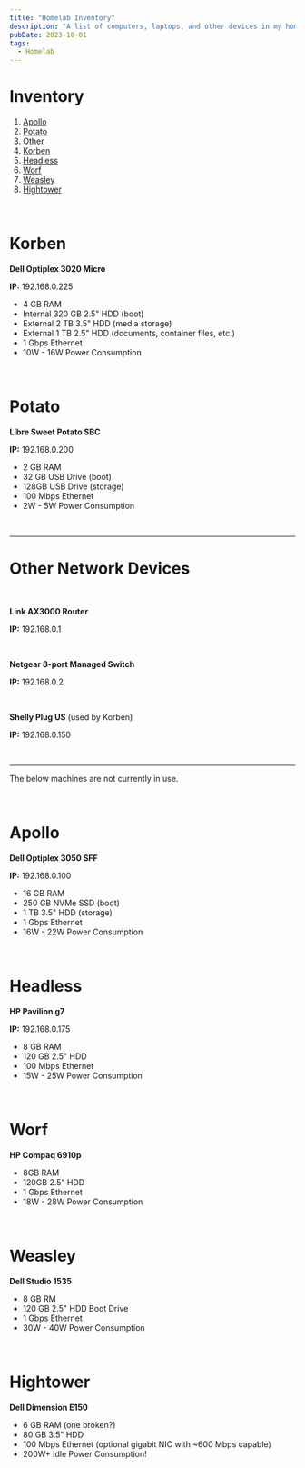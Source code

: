 ```yaml
---
title: "Homelab Inventory"
description: "A list of computers, laptops, and other devices in my homelab."
pubDate: 2023-10-01
tags:
  - Homelab
---
```


# Inventory

1. [Apollo](#apollo)
2. [Potato](#potato)
3. [Other](#other)
4. [Korben](#korben)
5. [Headless](#headless)
6. [Worf](#worf)
7. [Weasley](#weasley)
8. [Hightower](#hightower)

<br>

<div id='korben'/>

# Korben

**Dell Optiplex 3020 Micro**

**IP:** 192.168.0.225

- 4 GB RAM
- Internal 320 GB 2.5" HDD (boot)
- External 2 TB 3.5" HDD (media storage)
- External 1 TB 2.5" HDD (documents, container files, etc.)
- 1 Gbps Ethernet
- 10W - 16W Power Consumption

<br>

<div id='potato'/>

# Potato

**Libre Sweet Potato SBC**

**IP:** 192.168.0.200

- 2 GB RAM
- 32 GB USB Drive (boot)
- 128GB USB Drive (storage)
- 100 Mbps Ethernet
- 2W - 5W Power Consumption

<br>

<hr>

<div id='other'/>

# Other Network Devices

<br>

**Link AX3000 Router**

**IP:** 192.168.0.1

<br>

**Netgear 8-port Managed Switch**

**IP:** 192.168.0.2

<br>

**Shelly Plug US** (used by Korben)

**IP:** 192.168.0.150

<br>

<hr>

The below machines are not currently in use.

<br>

<div id='apollo'/>

# Apollo

**Dell Optiplex 3050 SFF**

**IP:** 192.168.0.100

- 16 GB RAM
- 250 GB NVMe SSD (boot)
- 1 TB 3.5" HDD (storage)
- 1 Gbps Ethernet
- 16W - 22W Power Consumption

<br>

<div id='headless'/>

# Headless

**HP Pavilion g7**

**IP:** 192.168.0.175

- 8 GB RAM
- 120 GB 2.5" HDD
- 100 Mbps Ethernet
- 15W - 25W Power Consumption

<br>

<div id='worf'/>

# Worf

**HP Compaq 6910p**

- 8GB RAM
- 120GB 2.5" HDD
- 1 Gbps Ethernet
- 18W - 28W Power Consumption

<br>

<div id='weasley'/>

# Weasley

**Dell Studio 1535**

- 8 GB RM
- 120 GB 2.5" HDD Boot Drive
- 1 Gbps Ethernet
- 30W - 40W Power Consumption

<br>

<div id='hightower'/>

# Hightower

**Dell Dimension E150**

- 6 GB RAM (one broken?)
- 80 GB 3.5" HDD
- 100 Mbps Ethernet (optional gigabit NIC with ~600 Mbps capable)
- 200W+ Idle Power Consumption!

